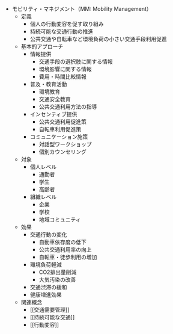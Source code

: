 - モビリティ・マネジメント（MM: Mobility Management）
	- 定義
		- 個人の行動変容を促す取り組み
		- 持続可能な交通行動の推進
		- 公共交通や自転車など環境負荷の小さい交通手段利用促進
	- 基本的アプローチ
		- 情報提供
			- 交通手段の選択肢に関する情報
			- 環境影響に関する情報
			- 費用・時間比較情報
		- 普及・教育活動
			- 環境教育
			- 交通安全教育
			- 公共交通利用方法の指導
		- インセンティブ提供
			- 公共交通利用促進策
			- 自転車利用促進策
		- コミュニケーション施策
			- 対話型ワークショップ
			- 個別カウンセリング
	- 対象
		- 個人レベル
			- 通勤者
			- 学生
			- 高齢者
		- 組織レベル
			- 企業
			- 学校
			- 地域コミュニティ
	- 効果
		- 交通行動の変化
			- 自動車依存度の低下
			- 公共交通利用率の向上
			- 自転車・徒歩利用の増加
		- 環境負荷軽減
			- CO2排出量削減
			- 大気汚染の改善
		- 交通渋滞の緩和
		- 健康増進効果
	- 関連概念
		- [[交通需要管理]]
		- [[持続可能な交通]]
		- [[行動変容]]
